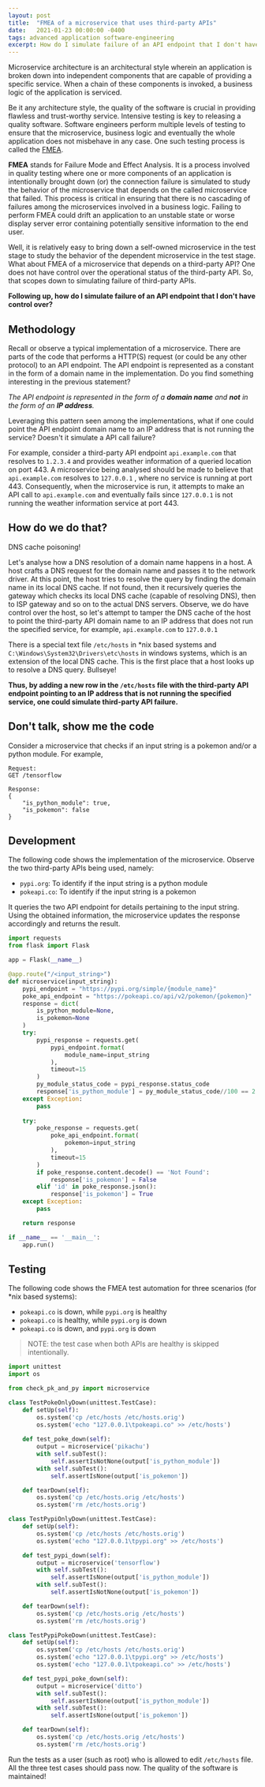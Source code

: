 ```yaml
---
layout: post
title:  "FMEA of a microservice that uses third-party APIs"
date:   2021-01-23 00:00:00 -0400
tags: advanced application software-engineering
excerpt: How do I simulate failure of an API endpoint that I don't have control over while performing Failure Mode and Effect Analysis?
---
```


Microservice architecture is an architectural style wherein an application is broken down into independent components that are capable of providing a specific service. When a chain of these components is invoked, a business logic of the application is serviced.

Be it any architecture style, the quality of the software is crucial in providing flawless and trust-worthy service. Intensive testing is key to releasing a quality software. Software engineers perform multiple levels of testing to ensure that the microservice, business logic and eventually the whole application does not misbehave in any case. One such testing process is called the [FMEA](https://en.wikipedia.org/wiki/Failure_mode_and_effects_analysis).

**FMEA** stands for Failure Mode and Effect Analysis. It is a process involved in quality testing where one or more components of an application is intentionally brought down (or) the connection failure is simulated to study the behavior of the microservice that depends on the called microservice that failed. This process is critical in ensuring that there is no cascading of failures among the microservices involved in a business logic. Failing to perform FMEA could drift an application to an unstable state or worse display server error containing potentially sensitive information to the end user.

Well, it is relatively easy to bring down a self-owned microservice in the test stage to study the behavior of the dependent microservice in the test stage. What about FMEA of a microservice that depends on a third-party API? One does not have control over the operational status of the third-party API. So, that scopes down to simulating failure of third-party APIs.

**Following up, how do I simulate failure of an API endpoint that I don't have control over?**

## Methodology

Recall or observe a typical implementation of a microservice. There are parts of the code that performs a HTTP(S) request (or could be any other protocol) to an API endpoint. The API endpoint is represented as a constant in the form of a domain name in the implementation. Do you find something interesting in the previous statement?

_The API endpoint is represented in the form of a **domain name** and **not** in the form of an **IP address**._

Leveraging this pattern seen among the implementations, what if one could point the API endpoint domain name to an IP address that is not running the service? Doesn't it simulate a API call failure?

For example, consider a third-party API endpoint `api.example.com` that resolves to `1.2.3.4` and provides weather information of a queried location on port 443. A microservice being analysed should be made to believe that `api.example.com` resolves to `127.0.0.1` , where no service is running at port 443. Consequently, when the microservice is run, it attempts to make an API call to `api.example.com` and eventually fails since `127.0.0.1` is not running the weather information service at port 443.

## How do we do that?

DNS cache poisoning!

Let's analyse how a DNS resolution of a domain name happens in a host. A host crafts a DNS request for the domain name and passes it to the network driver. At this point, the host tries to resolve the query by finding the domain name in its local DNS cache. If not found, then it recursively queries the gateway which checks its local DNS cache (capable of resolving DNS), then to ISP gateway and so on to the actual DNS servers. Observe, we do have control over the host, so let's attempt to tamper the DNS cache of the host to point the third-party API domain name to an IP address that does not run the specified service, for example, `api.example.com` to `127.0.0.1`

There is a special text file `/etc/hosts` in *nix based systems and `C:\Windows\System32\Drivers\etc\hosts` in windows systems, which is an extension of the local DNS cache. This is the first place that a host looks up to resolve a DNS query. Bullseye!

**Thus, by adding a new row in the `/etc/hosts` file with the third-party API endpoint pointing to an IP address that is not running the specified service, one could simulate third-party API failure.**

## Don't talk, show me the code

Consider a microservice that checks if an input string is a pokemon and/or a python module. For example,

```
Request:
GET /tensorflow

Response:
{    
    "is_python_module": true,
    "is_pokemon": false
}
```

## Development

The following code shows the implementation of the microservice. Observe the two third-party APIs being used, namely:

* `pypi.org`: To identify if the input string is a python module
* `pokeapi.co`: To identify if the input string is a pokemon

It queries the two API endpoint for details pertaining to the input string. Using the obtained information, the microservice updates the response accordingly and returns the result.

```python
import requests
from flask import Flask

app = Flask(__name__)

@app.route("/<input_string>")
def microservice(input_string):
    pypi_endpoint = "https://pypi.org/simple/{module_name}"
    poke_api_endpoint = "https://pokeapi.co/api/v2/pokemon/{pokemon}"
    response = dict(
        is_python_module=None,
        is_pokemon=None
    )
    try:
        pypi_response = requests.get(
            pypi_endpoint.format(
                module_name=input_string
            ), 
            timeout=15
        )
        py_module_status_code = pypi_response.status_code
        response['is_python_module'] = py_module_status_code//100 == 2
    except Exception:
        pass
    
    try:
        poke_response = requests.get(
            poke_api_endpoint.format(
                pokemon=input_string
            ), 
            timeout=15
        )
        if poke_response.content.decode() == 'Not Found':
            response['is_pokemon'] = False
        elif 'id' in poke_response.json():
            response['is_pokemon'] = True
    except Exception:
        pass

    return response 

if __name__ == '__main__':
    app.run()
```

## Testing

The following code shows the FMEA test automation for three scenarios (for *nix based systems):

* `pokeapi.co` is down, while `pypi.org` is healthy
* `pokeapi.co` is healthy, while `pypi.org` is down
* `pokeapi.co` is down, and `pypi.org` is down

> NOTE: the test case when both APIs are healthy is skipped intentionally.

```python
import unittest
import os

from check_pk_and_py import microservice

class TestPokeOnlyDown(unittest.TestCase):
    def setUp(self):
        os.system('cp /etc/hosts /etc/hosts.orig')
        os.system('echo "127.0.0.1\tpokeapi.co" >> /etc/hosts')
    
    def test_poke_down(self):
        output = microservice('pikachu')
        with self.subTest():
            self.assertIsNotNone(output['is_python_module'])
        with self.subTest():
            self.assertIsNone(output['is_pokemon'])

    def tearDown(self):
        os.system('cp /etc/hosts.orig /etc/hosts')
        os.system('rm /etc/hosts.orig')

class TestPypiOnlyDown(unittest.TestCase):
    def setUp(self):
        os.system('cp /etc/hosts /etc/hosts.orig')
        os.system('echo "127.0.0.1\tpypi.org" >> /etc/hosts')

    def test_pypi_down(self):
        output = microservice('tensorflow')
        with self.subTest():
            self.assertIsNone(output['is_python_module'])
        with self.subTest():
            self.assertIsNotNone(output['is_pokemon'])

    def tearDown(self):
        os.system('cp /etc/hosts.orig /etc/hosts')
        os.system('rm /etc/hosts.orig')

class TestPypiPokeDown(unittest.TestCase):
    def setUp(self):
        os.system('cp /etc/hosts /etc/hosts.orig')
        os.system('echo "127.0.0.1\tpypi.org" >> /etc/hosts')
        os.system('echo "127.0.0.1\tpokeapi.co" >> /etc/hosts')

    def test_pypi_poke_down(self):
        output = microservice('ditto')
        with self.subTest():
            self.assertIsNone(output['is_python_module'])
        with self.subTest():
            self.assertIsNone(output['is_pokemon'])

    def tearDown(self):
        os.system('cp /etc/hosts.orig /etc/hosts')
        os.system('rm /etc/hosts.orig')
```

Run the tests as a user (such as root) who is allowed to edit `/etc/hosts` file. All the three test cases should pass now. The quality of the software is maintained!